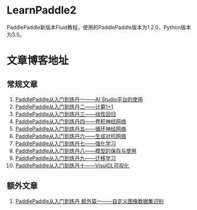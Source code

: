 # LearnPaddle2
PaddlePaddle新版本Fluid教程，使用的PaddlePaddle版本为1.2.0，Python版本为3.5。

# 文章博客地址

## 常规文章
 1. [PaddlePaddle从入门到炼丹一——AI Studio平台的使用](https://blog.csdn.net/qq_33200967/article/details/83052060)
 2. [PaddlePaddle从入门到炼丹二——计算1+1](https://blog.csdn.net/qq_33200967/article/details/83315808)
 3. [PaddlePaddle从入门到炼丹三——线性回归](https://blog.csdn.net/qq_33200967/article/details/83448448)
 4. [PaddlePaddle从入门到炼丹四——卷积神经网络](https://blog.csdn.net/qq_33200967/article/details/83506694)
 5. [PaddlePaddle从入门到炼丹五——循环神经网络](https://blog.csdn.net/qq_33200967/article/details/83689527)
 6. [PaddlePaddle从入门到炼丹六——生成对抗网络](https://blog.csdn.net/qq_33200967/article/details/83714930)
 7. [PaddlePaddle从入门到炼丹七——强化学习](https://blog.csdn.net/qq_33200967/article/details/86505106)
 8. [PaddlePaddle从入门到炼丹八——模型的保存与使用](https://blog.csdn.net/qq_33200967/article/details/86516515)
 9. [PaddlePaddle从入门到炼丹九——迁移学习]()
 10. [PaddlePaddle从入门到炼丹十——VisulDL可视化]()

## 额外文章
 1. [PaddlePaddle从入门到炼丹 额外篇一——自定义图像数据集识别](https://blog.csdn.net/qq_33200967/article/details/84847519)
 
 
